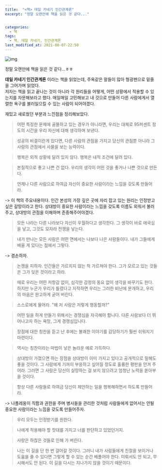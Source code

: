```yaml
---
title:  "<책> 데일 카네기 인간관계론"
excerpt: "정말 오랜만에 책을 읽은 것 같다..."


categories:
  - 책
tags:
  - 책, 데일 카네기, 인간관계론
last_modified_at: 2021-08-07-22:50
---
```


![img](https://user-images.githubusercontent.com/54731898/128604649-5fc146c2-18a8-4b02-b6b1-9b8e665d5ecb.jpeg)  



정말 오랜만에 책을 읽은 것 같다...ㅎㅎ  

**데일 카네기 인간관계론** 이라는 책을 읽었는데, 주옥같은 말들이 많아 형광펜으로 밑줄을 그어가며 읽었다.  
저자는 책을 읽고 끝나는 것이 아니라 각 원리들을 어떻게, 어떤 상황에서 적용할 수 있는지를 자문해보라고 했다. 매일매일 고민해보고 내 것으로 만들어 다른 사람에게서 열렬한 욕구를 불러일으킬 수 있는 사람이 되어야겠다.  

  

재밌고 새로웠던 부분과 느낀점을 정리해보았다.  


> 어떤 특정한 문제에 골몰하고 있는 경우가 아니라면, 우리는 대체로 95퍼센트 정도의 시간을 우리 자신에 대해 생각하며 보낸다.

> 성공의 비결이란게 있다면, 다른 사람의 관점을 가지고 당신의 관점뿐 아니라 그 사람의 관점에서 사물을 보는 능력이다.

> 행복은 외적 상황에 달려 있지 않다. 행복은 내적 조건에 달려 있다.

> 본질적으로 좋고 나쁜 건 없다. 우리의 생각이 어떤 것을 좋거나 나쁜 것으로 만든다.

> 언제나 다른 사람으로 하여금 자신이 중요한 사람이라는 느낌을 갖도록 만들어라.

-> 이 책의 주요내용이다. 인간 본성의 가장 깊은 곳에 자리 잡고 있는 원리는 인정받고 싶은 갈망이라고 한다. 상대방이 중요한 사람이라는 느낌을 갖도록 이름도 외워서 불러주고, 상대방의 관점을 이해하며 존중해주어야겠다.

> 모든 나라는 다른 나라보다 자신이 우월하다고 생각한다. 그 생각이 바로 애국심을 낳고, 그것도 모자라 전쟁을 낳는다.

> 내가 만나는 모든 사람은 어떤 면에서는 나보다 나은 사람들이다. 내가 그들에게 배울 게 있다는 점에서 그렇다.

-> 겸손하자.

> 논쟁을 피하자. 인간들은 가르치지 않는 척 가르쳐야 한다. 그가 모르고 있는 것들은 그가 잊은 것이라고 하라.

> 때로 우리는 어떤 저항감 없이, 심각한 감정의 동요 없이 생각을 바꾸기도 한다. 하지만 누군가 우리가 틀렸다고 지적하면 우리는 그러한 비난에 분개하고, 우리의 마음은 완고하게 굳어 버린다.

> 스스로에게 물어라. "왜 저 사람은 저렇게 행동할까?"

> 어떤 일을 하게 만들기 위해서는 경쟁심을 자극해야 합니다. 다른 사람보다 더 뛰어나고자 하는 욕망, 그게 경쟁심입니다.

> 장점에 대한 칭찬을 듣고 난 후에는 불쾌한 이야기를 감당하기가 훨씬 쉬워지기 마련이다.

> 역사는 칭찬이라는 마법이 낳은 놀라운 예로 가득하다.

> 상대방이 가졌으면 하는 장점을 상대방이 이미 가지고 있다고 공개적으로 말해도 좋을 것이다. 그 사람에게 기꺼이 부응하고 싶어질 정도로 훌륭한 평판을 안겨 주어라. 그러면 그 사람은 당신이 실망하는 걸 보지 않으려고 엄청난 노력을 쏟아부을 것이다.

> 항상 다른 사람들로 하여금 당신이 제안하는 일을 행복해하면서 하도록 만들어라.

-> 나폴레옹이 직함과 권한을 주며 병사들을 관리한 것처럼 사람들에게 없어서는 안될 중요한 사람이라는 느낌을 갖도록 만들어주자.

> 우리 모두는 인정받기를 원한다.

> 나에게 적용해야 할 잣대를 가지고 너를 판단하고 있었던거지.

> 사랑은 하찮은 것들로 인해 가 버린다.

> 나는 이 길을 단 한 번 걸어갈 것이다. 그러니 내가 사람들에게 친절을 보이거나 도움을 줄 수 있다면 그렇게 할 수 있는 순간 베풀어야 한다. 미뤄서도 안 되고, 무시해서도 안 된다. 이 길을 다시는 지나가지 않을 것이기 때문이다. 

